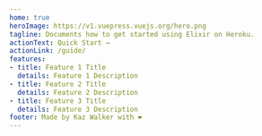 ```yaml
---
home: true
heroImage: https://v1.vuepress.vuejs.org/hero.png
tagline: Documents how to get started using Elixir on Heroku.
actionText: Quick Start →
actionLink: /guide/
features:
- title: Feature 1 Title
  details: Feature 1 Description
- title: Feature 2 Title
  details: Feature 2 Description
- title: Feature 3 Title
  details: Feature 3 Description
footer: Made by Kaz Walker with ❤️
---
```

